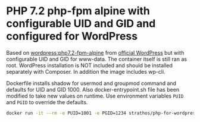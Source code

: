 # PHP 7.2 php-fpm alpine with configurable UID and GID and configured for WordPress
Based on [wordpress:php7.2-fpm-alpine](https://github.com/docker-library/wordpress/blob/0df5de06a4f43f2790dfc3be92554a7e229115d9/php7.2/fpm-alpine/Dockerfile) from [official WordPress](https://hub.docker.com/_/wordpress/) but with configurable UID and GID for www-data. The container itself is still ran as root. WordPress installation is NOT included and should be installed separately with Composer. In addition the image includes wp-cli.

Dockerfile installs shadow for usermod and groupmod command and defaults for UID and GID 1000. Also docker-entrypoint.sh file has been modified to take new values on runtime. Use environment variables `PUID` and `PGID` to override the defaults.

```bash
docker run -it --rm -e PUID=1001 -e PGID=1234 strathos/php-for-wordpress:7.2-fpm-alpine-uid bash
```